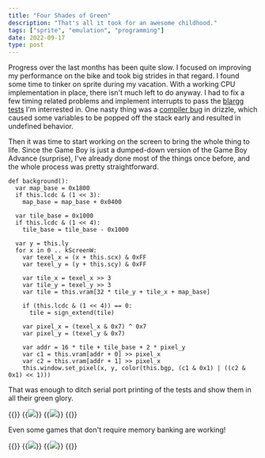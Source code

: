 ```yaml
---
title: "Four Shades of Green"
description: "That's all it took for an awesome childhood."
tags: ["sprite", "emulation", "programming"]
date: 2022-09-17
type: post
---
```

Progress over the last months has been quite slow. I focused on improving my performance on the bike and took big strides in that regard. I found some time to tinker on sprite during my vacation. With a working CPU implementation in place, there isn't much left to do anyway. I had to fix a few timing related problems and implement interrupts to pass the [blargg tests](https://github.com/retrio/gb-test-roms) I'm interrested in. One nasty thing was a [compiler bug](https://github.com/jsmolka/drizzle/commit/acfb44b259298132a40482f15fcb9ff20e6f73be) in drizzle, which caused some variables to be popped off the stack early and resulted in undefined behavior.

Then it was time to start working on the screen to bring the whole thing to life. Since the Game Boy is just a dumped-down version of the Game Boy Advance (surprise), I've already done most of the things once before, and the whole process was pretty straightforward.

```drizzle
def background():
  var map_base = 0x1800
  if this.lcdc & (1 << 3):
    map_base = map_base + 0x0400

  var tile_base = 0x1000
  if this.lcdc & (1 << 4):
    tile_base = tile_base - 0x1000

  var y = this.ly
  for x in 0 .. kScreenW:
    var texel_x = (x + this.scx) & 0xFF
    var texel_y = (y + this.scy) & 0xFF

    var tile_x = texel_x >> 3
    var tile_y = texel_y >> 3
    var tile = this.vram[32 * tile_y + tile_x + map_base]

    if (this.lcdc & (1 << 4)) == 0:
      tile = sign_extend(tile)

    var pixel_x = (texel_x & 0x7) ^ 0x7
    var pixel_y = (texel_y & 0x7)

    var addr = 16 * tile + tile_base + 2 * pixel_y
    var c1 = this.vram[addr + 0] >> pixel_x
    var c2 = this.vram[addr + 1] >> pixel_x
    this.window.set_pixel(x, y, color(this.bgp, (c1 & 0x1) | ((c2 & 0x1) << 1)))
```

That was enough to ditch serial port printing of the tests and show them in all their green glory.

{{<flex>}}
  {{<image src="sprite/bit-ops.png" caption="blargg bit operation tests">}}
  {{<image src="sprite/instr-timing.png" caption="blargg instruction timing tests">}}
{{</flex>}}

Even some games that don't require memory banking are working!

{{<flex>}}
  {{<image src="sprite/dr-mario.png" caption="Dr. Mario title screen">}}
  {{<image src="sprite/tetris.png" caption="Tetris title screen">}}
{{</flex>}}
